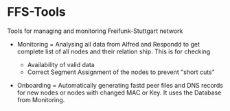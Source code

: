 # FFS-Tools
Tools for managing and monitoring Freifunk-Stuttgart network

* Monitoring = Analysing all data from Alfred and Respondd to get complete list of all nodes and their relation ship. This is for checking
  - Availability of valid data
  - Correct Segment Assignment of the nodes to prevent "short cuts"
  
* Onboarding = Automatically generating fastd peer files and DNS records for new nodes or nodes with changed MAC or Key. It uses the Database from Monitoring.
